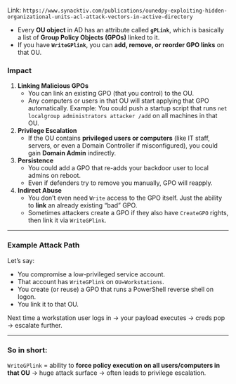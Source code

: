 Link: `https://www.synacktiv.com/publications/ounedpy-exploiting-hidden-organizational-units-acl-attack-vectors-in-active-directory`
- Every **OU object** in AD has an attribute called **`gPLink`**, which is basically a list of **Group Policy Objects (GPOs)** linked to it.
- If you have **`WriteGPlink`**, you can **add, remove, or reorder GPO links** on that OU.
### Impact
1. **Linking Malicious GPOs**
    - You can link an existing GPO (that you control) to the OU.
    - Any computers or users in that OU will start applying that GPO automatically.
     Example: You could push a startup script that runs `net localgroup administrators attacker /add` on all machines in that OU.
2. **Privilege Escalation**
    - If the OU contains **privileged users or computers** (like IT staff, servers, or even a Domain Controller if misconfigured), you could gain **Domain Admin** indirectly.
3. **Persistence**
    - You could add a GPO that re-adds your backdoor user to local admins on reboot.
    - Even if defenders try to remove you manually, GPO will reapply.
4. **Indirect Abuse**
    - You don’t even need `Write` access to the GPO itself. Just the ability to **link** an already existing “bad” GPO.
    - Sometimes attackers create a GPO if they also have `CreateGPO` rights, then link it via `WriteGPlink`.
---
### Example Attack Path
Let’s say:
- You compromise a low-privileged service account.    
- That account has `WriteGPlink` on `OU=Workstations`.
- You create (or reuse) a GPO that runs a PowerShell reverse shell on logon.
- You link it to that OU.

Next time a workstation user logs in → your payload executes → creds pop → escalate further.

---
###  So in short:  
`WriteGPlink` = ability to **force policy execution on all users/computers in that OU** → huge attack surface → often leads to privilege escalation.